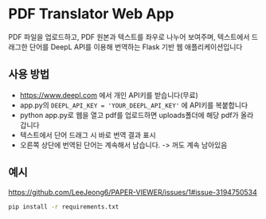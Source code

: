 # PDF Translator Web App

PDF 파일을 업로드하고, PDF 원본과 텍스트를 좌우로 나누어 보여주며, 텍스트에서 드래그한 단어를 DeepL API를 이용해 번역하는 Flask 기반 웹 애플리케이션입니다


## 사용 방법
- https://www.deepl.com 에서 개인 API키를 받습니다(무료)
- app.py의 `DEEPL_API_KEY = 'YOUR_DEEPL_API_KEY'` 에 API키를 복붙합니다
- python app.py로 웹을 열고 pdf를 업로드하면 uploads폴더에 해당 pdf가 올라갑니다
- 텍스트에서 단어 드래그 시 바로 번역 결과 표시
- 오른쪽 상단에 번역된 단어는 계속해서 남습니다. -> 꺼도 계속 남아있음
## 예시
https://github.com/LeeJeong6/PAPER-VIEWER/issues/1#issue-3194750534



```bash
pip install -r requirements.txt
